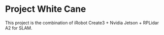 # Project White Cane

This project is the combination of iRobot Create3 + Nvidia Jetson + RPLidar A2 for SLAM.
